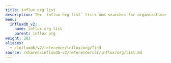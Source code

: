 ```yaml
---
title: influx org list
description: The `influx org list` lists and searches for organizations in InfluxDB.
menu:
  influxdb_v2:
    name: influx org list
    parent: influx org
weight: 201
aliases:
  - /influxdb/v2/reference/influx/org/find
source: /shared/influxdb-v2/reference/cli/influx/org/list.md
---
```


<!-- The content for this file is located at
// SOURCE content/shared/influxdb-v2/reference/cli/influx/org/list.md -->
